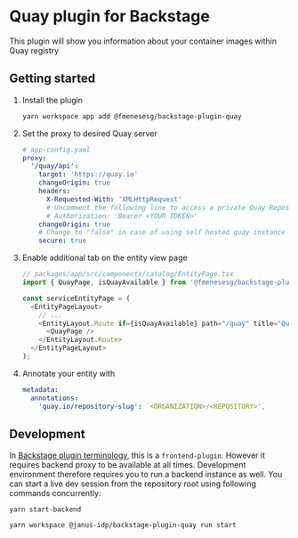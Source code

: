 # Quay plugin for Backstage

This plugin will show you information about your container images within Quay registry

## Getting started

1. Install the plugin

   ```bash
   yarn workspace app add @fmenesesg/backstage-plugin-quay
   ```

2. Set the proxy to desired Quay server

   ```yaml
   # app-config.yaml
   proxy:
     '/quay/api':
       target: 'https://quay.io'
       changeOrigin: true
       headers:
         X-Requested-With: 'XMLHttpRequest'
         # Uncomment the following line to access a private Quay Repository using a token
         # Authorization: 'Bearer <YOUR TOKEN>'
       changeOrigin: true
       # Change to "false" in case of using self hosted quay instance with a self-signed certificate
       secure: true
   ```

3. Enable additional tab on the entity view page

   ```ts
   // packages/app/src/components/catalog/EntityPage.tsx
   import { QuayPage, isQuayAvailable } from '@fmenesesg/backstage-plugin-quay';

   const serviceEntityPage = (
     <EntityPageLayout>
       // ...
       <EntityLayout.Route if={isQuayAvailable} path="/quay" title="Quay">
         <QuayPage />
       </EntityLayout.Route>
     </EntityPageLayout>
   );
   ```

4. Annotate your entity with

   ```yaml
   metadata:
     annotations:
       'quay.io/repository-slug': `<ORGANIZATION>/<REPOSITORY>',
   ```

## Development

In [Backstage plugin terminology](https://backstage.io/docs/local-dev/cli-build-system#package-roles), this is a `frontend-plugin`. However it requires backend proxy to be available at all times. Development environment therefore requires you to run a backend instance as well. You can start a live dev session from the repository root using following commands concurrently:

```
yarn start-backend
```

```
yarn workspace @janus-idp/backstage-plugin-quay run start
```
